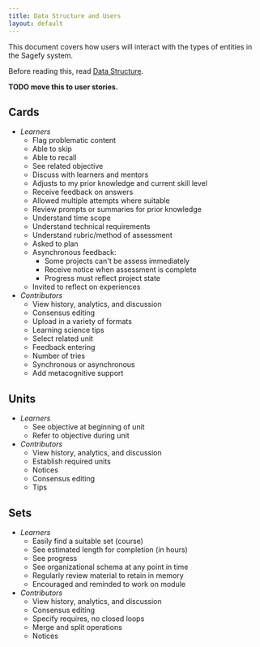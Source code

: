 ```yaml
---
title: Data Structure and Users
layout: default
---
```


This document covers how users will interact with the types of entities in the Sagefy system.

Before reading this, read [Data Structure](/data_structure).


**TODO move this to user stories.**


Cards
-----

- _Learners_
    - Flag problematic content
    - Able to skip
    - Able to recall
    - See related objective
    - Discuss with learners and mentors
    - Adjusts to my prior knowledge and current skill level
    - Receive feedback on answers
    - Allowed multiple attempts where suitable
    - Review prompts or summaries for prior knowledge
    - Understand time scope
    - Understand technical requirements
    - Understand rubric/method of assessment
    - Asked to plan
    - Asynchronous feedback:
        - Some projects can't be assess immediately
        - Receive notice when assessment is complete
        - Progress must reflect project state
    - Invited to reflect on experiences
- _Contributors_
    - View history, analytics, and discussion
    - Consensus editing
    - Upload in a variety of formats
    - Learning science tips
    - Select related unit
    - Feedback entering
    - Number of tries
    - Synchronous or asynchronous
    - Add metacognitive support

Units
-----

- _Learners_
    - See objective at beginning of unit
    - Refer to objective during unit
- _Contributors_
    - View history, analytics, and discussion
    - Establish required units
    - Notices
    - Consensus editing
    - Tips

Sets
----

- _Learners_
    - Easily find a suitable set (course)
    - See estimated length for completion (in hours)
    - See progress
    - See organizational schema at any point in time
    - Regularly review material to retain in memory
    - Encouraged and reminded to work on module
- _Contributors_
    - View history, analytics, and discussion
    - Consensus editing
    - Specify requires, no closed loops
    - Merge and split operations
    - Notices
